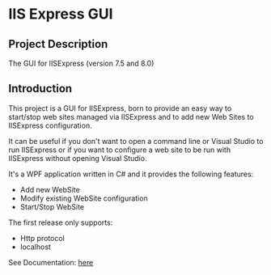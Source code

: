 # IIS Express GUI

## Project Description

The GUI for IISExpress (version 7.5 and 8.0)


## Introduction

This project is a GUI for IISExpress, born to provide an easy way to start/stop web sites managed via IISExpress and to add new Web Sites to IISExpress configuration.

It can be useful if you don't want to open a command line or Visual Studio to run IISExpress or if you want to configure a web site to be run with IISExpress without opening Visual Studio.

It's a WPF application written in C# and it provides the following features:


- Add new WebSite
- Modify existing WebSite configuration
- Start/Stop WebSite

The first release only supports:

- Http protocol
- localhost 

<!--
See Documentation: [here](https://github.com/ilmatte/IISExpressGUI/wiki)

-->

See Documentation: [here](https://github.com/ilmatte/IISExpressGUI/docs/Documentation.html)

